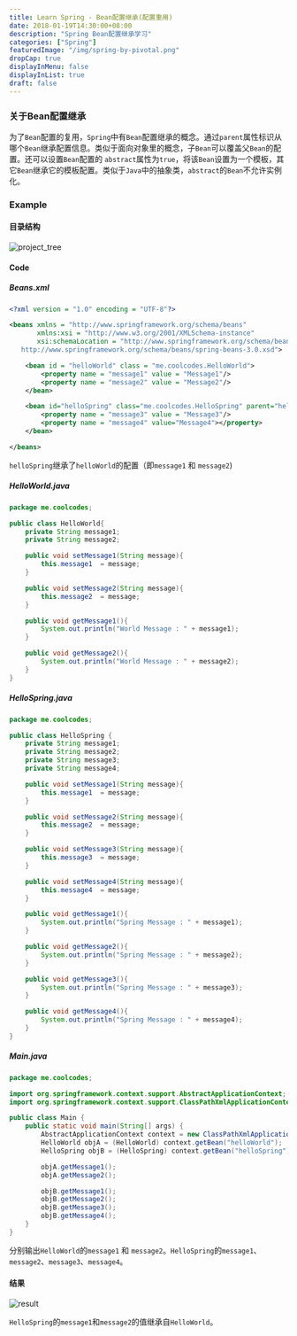 ```yaml
---
title: Learn Spring - Bean配置继承(配置重用)
date: 2018-01-19T14:30:00+08:00
description: "Spring Bean配置继承学习"
categories: ["Spring"]
featuredImage: "/img/spring-by-pivotal.png"
dropCap: true
displayInMenu: false
displayInList: true
draft: false
---
```


### 关于Bean配置继承

为了`Bean`配置的复用，`Spring`中有`Bean`配置继承的概念。通过`parent`属性标识从哪个`Bean`继承配置信息。类似于面向对象里的概念，子`Bean`可以覆盖父`Bean`的配置。还可以设置`Bean`配置的 `abstract`属性为`true`，将该`Bean`设置为一个模板，其它`Bean`继承它的模板配置。类似于`Java`中的抽象类，`abstract`的`Bean`不允许实例化。

<!--more-->

### Example

#### 目录结构

![project_tree](../../static/img/Spring/BeanInheritance/project_tree.png)

#### Code

##### Beans.xml

```xml
<?xml version = "1.0" encoding = "UTF-8"?>

<beans xmlns = "http://www.springframework.org/schema/beans"
       xmlns:xsi = "http://www.w3.org/2001/XMLSchema-instance"
       xsi:schemaLocation = "http://www.springframework.org/schema/beans
   http://www.springframework.org/schema/beans/spring-beans-3.0.xsd">

    <bean id = "helloWorld" class = "me.coolcodes.HelloWorld">
        <property name = "message1" value = "Message1"/>
        <property name = "message2" value = "Message2"/>
    </bean>

    <bean id="helloSpring" class="me.coolcodes.HelloSpring" parent="helloWorld">
        <property name = "message3" value = "Message3"/>
        <property name = "message4" value="Message4"></property>
    </bean>

</beans>
```

`helloSpring`继承了`helloWorld`的配置（即`message1` 和 `message2`)

##### HelloWorld.java

```java
package me.coolcodes;

public class HelloWorld{
    private String message1;
    private String message2;

    public void setMessage1(String message){
        this.message1  = message;
    }

    public void setMessage2(String message){
        this.message2  = message;
    }

    public void getMessage1(){
        System.out.println("World Message : " + message1);
    }

    public void getMessage2(){
        System.out.println("World Message : " + message2);
    }
}
```

##### HelloSpring.java

```java
package me.coolcodes;

public class HelloSpring {
    private String message1;
    private String message2;
    private String message3;
    private String message4;

    public void setMessage1(String message){
        this.message1  = message;
    }

    public void setMessage2(String message){
        this.message2  = message;
    }

    public void setMessage3(String message){
        this.message3  = message;
    }

    public void setMessage4(String message){
        this.message4  = message;
    }

    public void getMessage1(){
        System.out.println("Spring Message : " + message1);
    }

    public void getMessage2(){
        System.out.println("Spring Message : " + message2);
    }

    public void getMessage3(){
        System.out.println("Spring Message : " + message3);
    }

    public void getMessage4(){
        System.out.println("Spring Message : " + message4);
    }
}
```

##### Main.java

```java
package me.coolcodes;

import org.springframework.context.support.AbstractApplicationContext;
import org.springframework.context.support.ClassPathXmlApplicationContext;

public class Main {
    public static void main(String[] args) {
        AbstractApplicationContext context = new ClassPathXmlApplicationContext("Beans.xml");
        HelloWorld objA = (HelloWorld) context.getBean("helloWorld");
        HelloSpring objB = (HelloSpring) context.getBean("helloSpring");

        objA.getMessage1();
        objA.getMessage2();

        objB.getMessage1();
        objB.getMessage2();
        objB.getMessage3();
        objB.getMessage4();
    }
}
```

分别输出`HelloWorld`的`message1` 和 `message2`。`HelloSpring`的`message1`、`message2`、`message3`、`message4`。

#### 结果

![result](../../static/img/Spring/BeanInheritance/result.png)

`HelloSpring`的`message1`和`message2`的值继承自`HelloWorld`。
